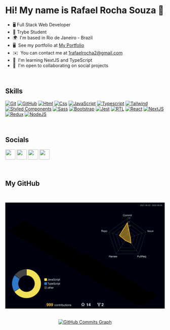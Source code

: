 Hi! My name is Rafael Rocha Souza 👋
===================================

- 🖥️ Full Stack Web Developer
- 🚀 Trybe Student
- 🌍  I'm based in Rio de Janeiro - Brazil
- 🖥️  See my portfolio at [My Portfolio](https://rafaelrocha-portfolio.vercel.app)
- ✉️  You can contact me at [1rafaelrocha2@gmail.com](mailto:1rafaelrocha2@gmail.com)
- 🧠  I'm learning NextJS and TypeScript
- 🤝  I'm open to collaborating on social projects

<br>

## Skills

<p align="left">
<a href="https://git-scm.com" target="_blank" rel="noreferrer"><img src="https://user-images.githubusercontent.com/99758843/178770610-65f7917f-0482-4d0d-9d0a-17b343e29ebc.svg" width="36" height="36" alt="Git" /></a>
<a href="https://github.com" target="_blank" rel="noreferrer"><img src="https://user-images.githubusercontent.com/99758843/184500877-1d2935b3-91d2-4fc5-baee-cdf9bbf7703b.svg" width="36" height="36" alt="GitHub" /></a>
<a href="https://developer.mozilla.org/pt-BR/docs/Web/HTML" target="_blank" rel="noreferrer"><img src="https://user-images.githubusercontent.com/99758843/178770615-f16772a0-20ab-49bd-9518-3c0b54fa06e3.svg" width="36" height="36" alt="Html" /></a>
<a href="https://developer.mozilla.org/pt-BR/docs/Web/CSS" target="_blank" rel="noreferrer"><img src="https://user-images.githubusercontent.com/99758843/178770604-a7f60871-e37c-4f76-ac15-40b635f295b7.svg" width="36" height="36" alt="Css" /></a>
<a href="https://developer.mozilla.org/pt-BR/docs/Web/JavaScript" target="_blank" rel="noreferrer"><img src="https://user-images.githubusercontent.com/99758843/178770617-aa9288f6-619d-449d-b6ac-afa89761edf1.svg" width="36" height="36" alt="JavaScript" /></a>
<a href="https://www.typescriptlang.org" target="_blank" rel="noreferrer"><img src="https://user-images.githubusercontent.com/99758843/178770630-a6f6c0bc-a718-4cde-b794-46735acd9af7.svg" width="36" height="36" alt="Typescript" /></a>
<a href="https://tailwindcss.com/docs/installation" target="_blank" rel="noreferrer"><img src="https://user-images.githubusercontent.com/99758843/178770625-43ca658e-63b3-477d-831a-43c8b7ab5d4d.svg" width="36" height="36" alt="Tailwind" /></a>
<a href="https://styled-components.com/" target="_blank" rel="noreferrer"><img src="https://user-images.githubusercontent.com/99758843/184499853-66bc9640-f5fc-42cc-a3b8-73384c4d9471.svg" width="36" height="36" alt="Styled Components" /></a>
<a href="https://sass-lang.com/" target="_blank" rel="noreferrer"><img src="https://user-images.githubusercontent.com/99758843/184500163-28347fbe-5938-4f7c-9bf2-b712074c7dd5.svg" width="36" height="36" alt="Sass" /></a>
<a href="https://getbootstrap.com/" target="_blank" rel="noreferrer"><img src="https://user-images.githubusercontent.com/99758843/184500119-50905e52-daf5-41cc-b13d-43aaa2822292.svg" width="36" height="36" alt="Bootstrap" /></a>
<a href="https://jestjs.io/pt-BR/docs/getting-started" target="_blank" rel="noreferrer"><img src="https://user-images.githubusercontent.com/99758843/178770619-48843414-5e90-4405-b81b-2ec96a4d8827.svg" width="36" height="36" alt="Jest" /></a>
<a href="https://testing-library.com/docs/react-testing-library/intro/" target="_blank" rel="noreferrer"><img src="https://user-images.githubusercontent.com/99758843/178770624-d723b893-4f6a-41c8-bdee-99ce79946626.png" width="36" height="36" alt="RTL" /></a>
<a href="https://pt-br.reactjs.org/docs/getting-started.html" target="_blank" rel="noreferrer"><img src="https://user-images.githubusercontent.com/99758843/178770622-34ccb59e-527e-4c2d-9e22-2c29946cf3eb.svg" width="36" height="36" alt="React" /></a>
<a href="https://nextjs.org/" target="_blank" rel="noreferrer"><img src="https://user-images.githubusercontent.com/99758843/184502135-2c372c7d-97ca-4e19-97e1-f0a1f52eaa60.png" width="36" height="36" alt="NextJS" /></a>
<a href="https://redux.js.org" target="_blank" rel="noreferrer"><img src="https://user-images.githubusercontent.com/99758843/178771208-02115902-024f-4156-bd96-f8eadeadd453.svg" width="36" height="36" alt="Redux" /></a>
<a href="https://nodejs.org/en/" target="_blank" rel="noreferrer"><img src="https://img.icons8.com/fluency/452/node-js.png" width="36" height="36" alt="NodeJS" /></a>
</p>

<br>

## Socials

<p align="left"> <a href="https://discord.com/users/Rafael Rocha#9695" target="_blank" rel="noreferrer"><img src="https://raw.githubusercontent.com/danielcranney/readme-generator/main/public/icons/socials/discord.svg" width="32" height="32" /></a> <a href="https://www.github.com/RafaelRRhocha" target="_blank" rel="noreferrer"><img src="https://raw.githubusercontent.com/danielcranney/readme-generator/main/public/icons/socials/github.svg" width="32" height="32" /></a> <a href="http://www.instagram.com/rafael_rhocha" target="_blank" rel="noreferrer"><img src="https://raw.githubusercontent.com/danielcranney/readme-generator/main/public/icons/socials/instagram.svg" width="32" height="32" /></a> <a href="https://www.linkedin.com/in/rafael-rhocha/" target="_blank" rel="noreferrer"><img src="https://raw.githubusercontent.com/danielcranney/readme-generator/main/public/icons/socials/linkedin.svg" width="32" height="32" /></a></p>

<br>

## My GitHub

<br>

![](./profile-3d-contrib/profile-night-rainbow.svg)

<br>

<div align="center">
	<a href="https://github.com/RafaelRRhocha">
		<img src="https://activity-graph.herokuapp.com/graph?username=RafaelRRhocha&bg_color=181824&color=ffffff&line=facc15&point=ffffff&area_color=181824&area=true&hide_border=true&custom_title=GitHub%20Commits%20Graph" alt="GitHub Commits Graph" />
	</a>
</div>
